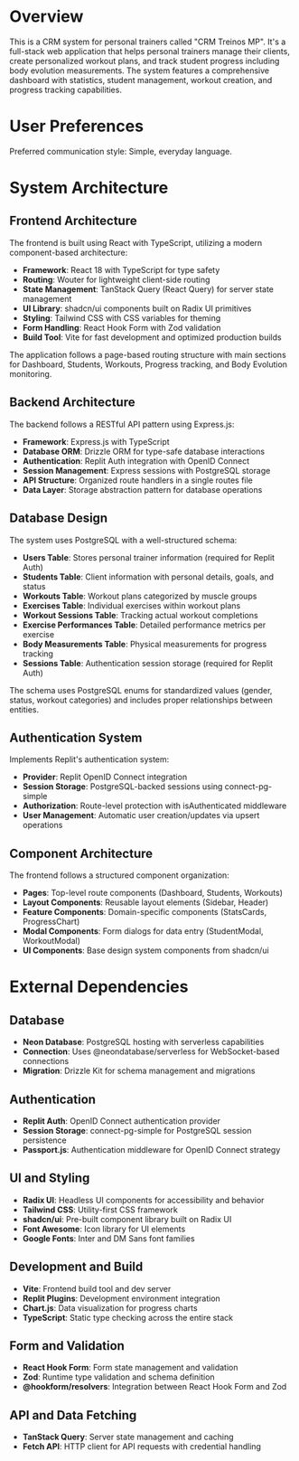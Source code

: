 # Overview

This is a CRM system for personal trainers called "CRM Treinos MP". It's a full-stack web application that helps personal trainers manage their clients, create personalized workout plans, and track student progress including body evolution measurements. The system features a comprehensive dashboard with statistics, student management, workout creation, and progress tracking capabilities.

# User Preferences

Preferred communication style: Simple, everyday language.

# System Architecture

## Frontend Architecture
The frontend is built using React with TypeScript, utilizing a modern component-based architecture:
- **Framework**: React 18 with TypeScript for type safety
- **Routing**: Wouter for lightweight client-side routing
- **State Management**: TanStack Query (React Query) for server state management
- **UI Library**: shadcn/ui components built on Radix UI primitives
- **Styling**: Tailwind CSS with CSS variables for theming
- **Form Handling**: React Hook Form with Zod validation
- **Build Tool**: Vite for fast development and optimized production builds

The application follows a page-based routing structure with main sections for Dashboard, Students, Workouts, Progress tracking, and Body Evolution monitoring.

## Backend Architecture
The backend follows a RESTful API pattern using Express.js:
- **Framework**: Express.js with TypeScript
- **Database ORM**: Drizzle ORM for type-safe database interactions
- **Authentication**: Replit Auth integration with OpenID Connect
- **Session Management**: Express sessions with PostgreSQL storage
- **API Structure**: Organized route handlers in a single routes file
- **Data Layer**: Storage abstraction pattern for database operations

## Database Design
The system uses PostgreSQL with a well-structured schema:
- **Users Table**: Stores personal trainer information (required for Replit Auth)
- **Students Table**: Client information with personal details, goals, and status
- **Workouts Table**: Workout plans categorized by muscle groups
- **Exercises Table**: Individual exercises within workout plans
- **Workout Sessions Table**: Tracking actual workout completions
- **Exercise Performances Table**: Detailed performance metrics per exercise
- **Body Measurements Table**: Physical measurements for progress tracking
- **Sessions Table**: Authentication session storage (required for Replit Auth)

The schema uses PostgreSQL enums for standardized values (gender, status, workout categories) and includes proper relationships between entities.

## Authentication System
Implements Replit's authentication system:
- **Provider**: Replit OpenID Connect integration
- **Session Storage**: PostgreSQL-backed sessions using connect-pg-simple
- **Authorization**: Route-level protection with isAuthenticated middleware
- **User Management**: Automatic user creation/updates via upsert operations

## Component Architecture
The frontend follows a structured component organization:
- **Pages**: Top-level route components (Dashboard, Students, Workouts)
- **Layout Components**: Reusable layout elements (Sidebar, Header)
- **Feature Components**: Domain-specific components (StatsCards, ProgressChart)
- **Modal Components**: Form dialogs for data entry (StudentModal, WorkoutModal)
- **UI Components**: Base design system components from shadcn/ui

# External Dependencies

## Database
- **Neon Database**: PostgreSQL hosting with serverless capabilities
- **Connection**: Uses @neondatabase/serverless for WebSocket-based connections
- **Migration**: Drizzle Kit for schema management and migrations

## Authentication
- **Replit Auth**: OpenID Connect authentication provider
- **Session Storage**: connect-pg-simple for PostgreSQL session persistence
- **Passport.js**: Authentication middleware for OpenID Connect strategy

## UI and Styling
- **Radix UI**: Headless UI components for accessibility and behavior
- **Tailwind CSS**: Utility-first CSS framework
- **shadcn/ui**: Pre-built component library built on Radix UI
- **Font Awesome**: Icon library for UI elements
- **Google Fonts**: Inter and DM Sans font families

## Development and Build
- **Vite**: Frontend build tool and dev server
- **Replit Plugins**: Development environment integration
- **Chart.js**: Data visualization for progress charts
- **TypeScript**: Static type checking across the entire stack

## Form and Validation
- **React Hook Form**: Form state management and validation
- **Zod**: Runtime type validation and schema definition
- **@hookform/resolvers**: Integration between React Hook Form and Zod

## API and Data Fetching
- **TanStack Query**: Server state management and caching
- **Fetch API**: HTTP client for API requests with credential handling